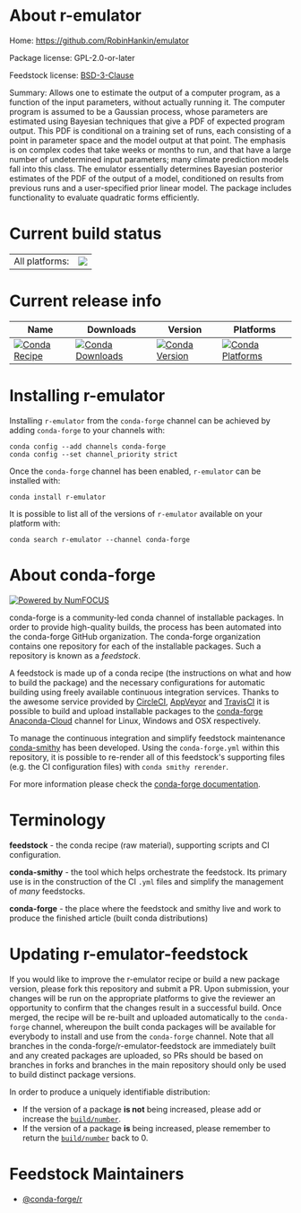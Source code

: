 About r-emulator
================

Home: https://github.com/RobinHankin/emulator

Package license: GPL-2.0-or-later

Feedstock license: [BSD-3-Clause](https://github.com/conda-forge/r-emulator-feedstock/blob/main/LICENSE.txt)

Summary: Allows one to estimate the output of a computer program, as a function of the input parameters, without actually running it. The computer program is assumed to be a Gaussian process, whose parameters are estimated using Bayesian techniques that give a PDF of expected program output.  This PDF is conditional on a training set of runs, each consisting of a point in parameter space and the model output at that point.  The emphasis is on complex codes that take weeks or months to run, and that have a large number of undetermined input parameters; many climate prediction models fall into this class.  The emulator essentially determines Bayesian posterior estimates of the PDF of the output of a model, conditioned on results from previous runs and a user-specified prior linear model.  The package includes functionality to evaluate quadratic forms efficiently.

Current build status
====================


<table><tr><td>All platforms:</td>
    <td>
      <a href="https://dev.azure.com/conda-forge/feedstock-builds/_build/latest?definitionId=15743&branchName=main">
        <img src="https://dev.azure.com/conda-forge/feedstock-builds/_apis/build/status/r-emulator-feedstock?branchName=main">
      </a>
    </td>
  </tr>
</table>

Current release info
====================

| Name | Downloads | Version | Platforms |
| --- | --- | --- | --- |
| [![Conda Recipe](https://img.shields.io/badge/recipe-r--emulator-green.svg)](https://anaconda.org/conda-forge/r-emulator) | [![Conda Downloads](https://img.shields.io/conda/dn/conda-forge/r-emulator.svg)](https://anaconda.org/conda-forge/r-emulator) | [![Conda Version](https://img.shields.io/conda/vn/conda-forge/r-emulator.svg)](https://anaconda.org/conda-forge/r-emulator) | [![Conda Platforms](https://img.shields.io/conda/pn/conda-forge/r-emulator.svg)](https://anaconda.org/conda-forge/r-emulator) |

Installing r-emulator
=====================

Installing `r-emulator` from the `conda-forge` channel can be achieved by adding `conda-forge` to your channels with:

```
conda config --add channels conda-forge
conda config --set channel_priority strict
```

Once the `conda-forge` channel has been enabled, `r-emulator` can be installed with:

```
conda install r-emulator
```

It is possible to list all of the versions of `r-emulator` available on your platform with:

```
conda search r-emulator --channel conda-forge
```


About conda-forge
=================

[![Powered by
NumFOCUS](https://img.shields.io/badge/powered%20by-NumFOCUS-orange.svg?style=flat&colorA=E1523D&colorB=007D8A)](https://numfocus.org)

conda-forge is a community-led conda channel of installable packages.
In order to provide high-quality builds, the process has been automated into the
conda-forge GitHub organization. The conda-forge organization contains one repository
for each of the installable packages. Such a repository is known as a *feedstock*.

A feedstock is made up of a conda recipe (the instructions on what and how to build
the package) and the necessary configurations for automatic building using freely
available continuous integration services. Thanks to the awesome service provided by
[CircleCI](https://circleci.com/), [AppVeyor](https://www.appveyor.com/)
and [TravisCI](https://travis-ci.com/) it is possible to build and upload installable
packages to the [conda-forge](https://anaconda.org/conda-forge)
[Anaconda-Cloud](https://anaconda.org/) channel for Linux, Windows and OSX respectively.

To manage the continuous integration and simplify feedstock maintenance
[conda-smithy](https://github.com/conda-forge/conda-smithy) has been developed.
Using the ``conda-forge.yml`` within this repository, it is possible to re-render all of
this feedstock's supporting files (e.g. the CI configuration files) with ``conda smithy rerender``.

For more information please check the [conda-forge documentation](https://conda-forge.org/docs/).

Terminology
===========

**feedstock** - the conda recipe (raw material), supporting scripts and CI configuration.

**conda-smithy** - the tool which helps orchestrate the feedstock.
                   Its primary use is in the construction of the CI ``.yml`` files
                   and simplify the management of *many* feedstocks.

**conda-forge** - the place where the feedstock and smithy live and work to
                  produce the finished article (built conda distributions)


Updating r-emulator-feedstock
=============================

If you would like to improve the r-emulator recipe or build a new
package version, please fork this repository and submit a PR. Upon submission,
your changes will be run on the appropriate platforms to give the reviewer an
opportunity to confirm that the changes result in a successful build. Once
merged, the recipe will be re-built and uploaded automatically to the
`conda-forge` channel, whereupon the built conda packages will be available for
everybody to install and use from the `conda-forge` channel.
Note that all branches in the conda-forge/r-emulator-feedstock are
immediately built and any created packages are uploaded, so PRs should be based
on branches in forks and branches in the main repository should only be used to
build distinct package versions.

In order to produce a uniquely identifiable distribution:
 * If the version of a package **is not** being increased, please add or increase
   the [``build/number``](https://docs.conda.io/projects/conda-build/en/latest/resources/define-metadata.html#build-number-and-string).
 * If the version of a package **is** being increased, please remember to return
   the [``build/number``](https://docs.conda.io/projects/conda-build/en/latest/resources/define-metadata.html#build-number-and-string)
   back to 0.

Feedstock Maintainers
=====================

* [@conda-forge/r](https://github.com/conda-forge/r/)

